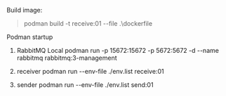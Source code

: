 Build image:

>podman build -t receive:01 --file .\dockerfile


Podman startup

1. RabbitMQ Local
podman run -p 15672:15672 -p 5672:5672 -d --name rabbitmq rabbitmq:3-management

2. receiver
podman run --env-file ./env.list receive:01

3. sender
podman run --env-file ./env.list send:01



